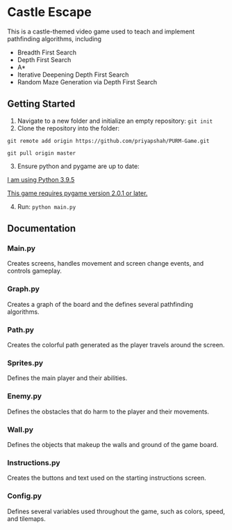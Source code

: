 # Castle Escape
This is a castle-themed video game used to teach and implement pathfinding algorithms, including
- Breadth First Search
- Depth First Search
- A*
- Iterative Deepening Depth First Search
- Random Maze Generation via Depth First Search

## Getting Started
1. Navigate to a new folder and initialize an empty repository: 
`git init`
2. Clone the repository into the folder:

`git remote add origin https://github.com/priyapshah/PURM-Game.git`

`git pull origin master`

3. Ensure python and pygame are up to date:

[I am using Python 3.9.5](https://www.python.org/downloads/)

[This game requires pygame version 2.0.1 or later.](https://www.pygame.org/wiki/GettingStarted)

4. Run:
`python main.py`

## Documentation
### Main.py
Creates screens, handles movement and screen change events, and controls gameplay.
### Graph.py 
Creates a graph of the board and the defines several pathfinding algorithms.
### Path.py
Creates the colorful path generated as the player travels around the screen.
### Sprites.py
Defines the main player and their abilities.
### Enemy.py
Defines the obstacles that do harm to the player and their movements.
### Wall.py
Defines the objects that makeup the walls and ground of the game board. 
### Instructions.py
Creates the buttons and text used on the starting instructions screen.
### Config.py
Defines several variables used throughout the game, such as colors, speed, and tilemaps.

